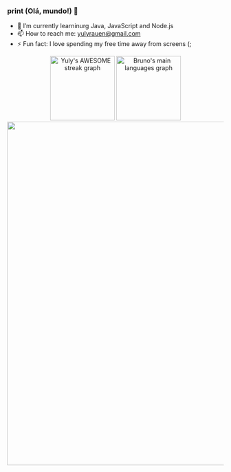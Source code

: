 ### print (Olá, mundo!) 👋

- 🌱 I’m currently learninurg Java, JavaScript and Node.js
- 📫 How to reach me: yulyrauen@gmail.com
- ⚡ Fun fact: I love spending my free time away from screens (;

<div align="center">
  <div>
    <img src="https://streak-stats.demolab.com?user=yulyRauen&locale=en&mode=daily&theme=outrun&hide_border=true&border_radius=25&card_width=500" height="150" alt="Yuly's AWESOME streak graph"  />
    <img src="https://github-readme-stats.vercel.app/api/top-langs?username=yulyRauen&locale=en&hide_title=false&layout=compact&card_width=450&langs_count=6&theme=outrun&hide_border=true&border_radius=25" height="150" alt="Bruno's main languages graph"  />
    <img width="800" src="http://github-profile-summary-cards.vercel.app/api/cards/profile-details?username=yulyRauen&theme=outrun">
  </div>
</div>
